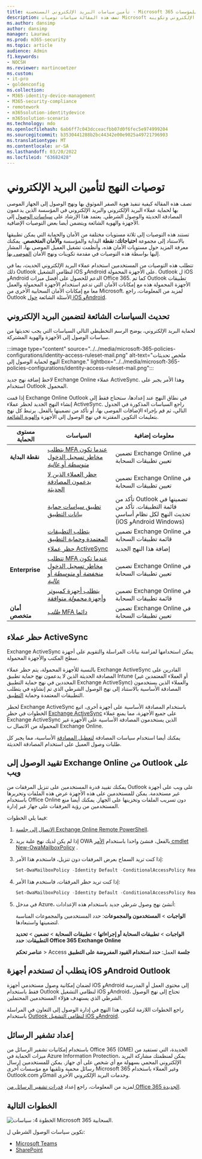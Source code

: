 ```yaml
---
title: تأمين سياسات البريد الإلكتروني المستحسنة - Microsoft 365 للمؤسسات | Microsoft Docs
description: تصف هذه المقالة سياسات توصيات Microsoft حول كيفية تطبيق سياسات البريد الإلكتروني وتكوينه.
ms.author: dansimp
author: dansimp
manager: Laurawi
ms.prod: m365-security
ms.topic: article
audience: Admin
f1.keywords:
- NOCSH
ms.reviewer: martincoetzer
ms.custom:
- it-pro
- goldenconfig
ms.collection:
- M365-identity-device-management
- M365-security-compliance
- remotework
- m365solution-identitydevice
- m365solution-scenario
ms.technology: mdo
ms.openlocfilehash: 6ab6ff7c043dcceacfbb07d0f6fec5e974999204
ms.sourcegitcommit: b3530441288b2bc44342e00e9025a49721796903
ms.translationtype: MT
ms.contentlocale: ar-SA
ms.lasthandoff: 03/20/2022
ms.locfileid: "63682428"
---
```

# <a name="policy-recommendations-for-securing-email"></a>توصيات النهج لتأمين البريد الإلكتروني

تصف هذه المقالة كيفية تنفيذ هوية الصفر الموثوق بها ونهج الوصول إلى الجهاز الموصى بها لحماية عملاء البريد الإلكتروني والبريد الإلكتروني في المؤسسة الذين يدعمون المصادقة الحديثة والوصول الشرطي. يعتمد هذا الإرشاد على [سياسات الوصول](identity-access-policies.md) إلى الأجهزة والهوية الشائعة ويتضمن أيضا بعض التوصيات الإضافية.

تستند هذه التوصيات إلى ثلاثة مستويات مختلفة من الأمان والحماية التي يمكن تطبيقها بالاستناد إلى مجموعة **احتياجاتك: نقطة** البداية والمؤسسة **والأمان المتخصص**.  يمكنك معرفة المزيد حول مستويات الأمان هذه، وأنظمت تشغيل العميل الموصى بها، المشار إليها بواسطة هذه التوصيات في مقدمة تكوينات ونهج الأمان [الموصى بها](microsoft-365-policies-configurations.md).

تتطلب هذه التوصيات من المستخدمين استخدام عملاء البريد الإلكتروني الحديث، بما في ذلك Outlook لنظامي التشغيل iOS وAndroid على الأجهزة المحمولة. Outlook ل iOS وAndroid الدعم للحصول على أفضل ميزات Office 365. كما تم Outlook تطبيقات الأجهزة المحمولة هذه مع إمكانات الأمان التي تدعم استخدام الأجهزة المحمولة والعمل معا مع إمكانات الأمان السحابية الأخرى من Microsoft. لمزيد من المعلومات، راجع Outlook الأسئلة الشائعة [حول iOS وAndroid](/exchange/clients-and-mobile-in-exchange-online/outlook-for-ios-and-android/outlook-for-ios-and-android-faq).

## <a name="update-common-policies-to-include-email"></a>تحديث السياسات الشائعة لتضمين البريد الإلكتروني

لحماية البريد الإلكتروني، يوضح الرسم التخطيطي التالي السياسات التي يجب تحديثها من سياسات الوصول إلى الأجهزة والهوية المشتركة.

:::image type="content" source="../../media/microsoft-365-policies-configurations/identity-access-ruleset-mail.png" alt-text="ملخص تحديثات النهج لحماية الوصول إلى Exchange." lightbox="../../media/microsoft-365-policies-configurations/identity-access-ruleset-mail.png":::

لاحظ إضافة نهج جديد Exchange Online عملاء ActiveSync. وهذا الأمر يجبر على استخدام Outlook المحمول.

إذا قمت Exchange Online Outlook في نطاق النهج عند إعدادها، ستحتاج فقط إلى إنشاء النهج الجديد لحظر عملاء ActiveSync. راجع السياسات المذكورة في الجدول التالي، ثم قم بإجراء الإضافات الموصى بها، أو تأكد من تضمينها بالفعل. يرتبط كل نهج بتعليمات التكوين المقترنة في نهج الوصول إلى الأجهزة [والهوية الشائعة](identity-access-policies.md).

|مستوى الحماية|السياسات|معلومات إضافية|
|---|---|---|
|**نقطة البداية**|[يتطلب MFA عندما تكون مخاطر تسجيل الدخول *متوسطة* أو *عالية*](identity-access-policies.md#require-mfa-based-on-sign-in-risk)|تضمين Exchange Online في تعيين تطبيقات السحابة|
||[حظر العملاء الذين لا يدعمون المصادقة الحديثة](identity-access-policies.md#block-clients-that-dont-support-multi-factor)|تضمين Exchange Online في تعيين تطبيقات السحابة|
||[تطبيق سياسات حماية بيانات التطبيق](identity-access-policies.md#apply-app-data-protection-policies)|تأكد من Outlook تضمينها في قائمة التطبيقات. تأكد من تحديث النهج لكل نظام أساسي (iOS وAndroid Windows)|
||[يتطلب التطبيقات المعتمدة وحماية التطبيق](identity-access-policies.md#require-approved-apps-and-app-protection)|تضمين Exchange Online في قائمة تطبيقات السحابة|
||[حظر عملاء ActiveSync](#block-activesync-clients)|إضافة هذا النهج الجديد|
|**Enterprise**|[تتطلب MFA عندما تكون مخاطر تسجيل الدخول *منخفضة* أو *متوسطة* أو *عالية*](identity-access-policies.md#require-mfa-based-on-sign-in-risk)|تضمين Exchange Online في تعيين تطبيقات السحابة|
||[يتطلب أجهزة كمبيوتر وأجهزة *محمولة* متوافقة](identity-access-policies.md#require-compliant-pcs-and-mobile-devices)|تضمين Exchange Online في قائمة تطبيقات السحابة|
|**أمان متخصص**|[*طلب* MFA دائما](identity-access-policies.md#require-mfa-based-on-sign-in-risk)|تضمين Exchange Online في تعيين تطبيقات السحابة|

## <a name="block-activesync-clients"></a>حظر عملاء ActiveSync

Exchange ActiveSync يمكن استخدامها لمزامنة بيانات المراسلة والتقويم على أجهزة سطح المكتب والأجهزة المحمولة.

بالنسبة للأجهزة المحمولة، يتم حظر عملاء Exchange ActiveSync القادرين على المصادقة الحديثة الذين لا يدعمون نهج حماية تطبيق Intune (أو العملاء المعتمدين غير المحددين في نهج حماية التطبيق Exchange ActiveSync) والعملاء الذين يستخدمون المصادقة الأساسية بالاستناد إلى نهج الوصول الشرطي الذي تم إنشاؤه في يتطلب التطبيقات المعتمدة وحماية [التطبيق](identity-access-policies.md#require-approved-apps-and-app-protection).

لحظر Exchange ActiveSync باستخدام المصادقة الأساسية على أجهزة أخرى، اتبع الخطوات في حظر [Exchange ActiveSync](/azure/active-directory/conditional-access/howto-policy-approved-app-or-app-protection#block-exchange-activesync-on-all-devices) على جميع الأجهزة، مما يمنع عملاء Exchange ActiveSync الذين يستخدمون المصادقة الأساسية على الأجهزة غير المحمولة من الاتصال ب Exchange Online.

يمكنك أيضا استخدام سياسات المصادقة [لتعطيل المصادقة](/exchange/clients-and-mobile-in-exchange-online/disable-basic-authentication-in-exchange-online) الأساسية، مما يجبر كل طلبات وصول العميل على استخدام المصادقة الحديثة.

## <a name="limit-access-to-exchange-online-from-outlook-on-the-web"></a>تقييد الوصول إلى Exchange Online من Outlook على ويب

يمكنك تقييد قدرة المستخدمين على تنزيل المرفقات من Outlook على ويب على أجهزة غير مستخدمة. يمكن للمستخدمين على هذه الأجهزة عرض هذه الملفات وتحريرها باستخدام Office Online دون تسريب الملفات وتخزينها على الجهاز. يمكنك أيضا منع المستخدمين من رؤية المرفقات على جهاز غير إدارة.

فيما يلي الخطوات:

1. [الاتصال إلى جلسة Exchange Online Remote PowerShell](/powershell/exchange/exchange-online/connect-to-exchange-online-powershell/connect-to-exchange-online-powershell).
2. إذا لم يكن لديك نهج علبة بريد OWA بالفعل، فنشئ واحدا باستخدام [الأمر cmdlet New-OwaMailboxPolicy](/powershell/module/exchange/new-owamailboxpolicy) .
3. إذا كنت تريد السماح بعرض المرفقات دون تنزيل، فاستخدم هذا الأمر:

   ```powershell
   Set-OwaMailboxPolicy -Identity Default -ConditionalAccessPolicy ReadOnly
   ```

4. إذا كنت تريد حظر المرفقات، فاستخدم هذا الأمر:

   ```powershell
   Set-OwaMailboxPolicy -Identity Default -ConditionalAccessPolicy ReadOnlyPlusAttachmentsBlocked
   ```

5. في مدخل Azure، أنشئ نهج وصول شرطي جديد باستخدام هذه الإعدادات:

   **الواجبات** \> **المستخدمون والمجموعات**: حدد المستخدمين والمجموعات المناسبة لتضمينها واستبعادها.

   **الواجبات** \> **تطبيقات السحابة أو إجراءاتها** \> **تطبيقات السحابة** \> **تضمين** \> **تحديد التطبيقات**: **حدد Office 365 Exchange Online**

   **عناصر تحكم** \> Access **جلسة** العمل: **حدد استخدام القيود المفروضة على التطبيق**

## <a name="require-that-ios-and-android-devices-must-use-outlook"></a>يتطلب أن تستخدم أجهزة iOS وAndroid Outlook

لضمان إمكانية وصول مستخدمي أجهزة iOS وAndroid إلى محتوى العمل أو المدرسة فقط باستخدام Outlook لنظامي التشغيل iOS وAndroid، تحتاج إلى نهج الوصول الشرطي الذي يستهدف هؤلاء المستخدمين المحتملين.

راجع الخطوات اللازمة لتكوين هذا النهج في إدارة الوصول إلى التعاون في المراسلة باستخدام [Outlook لنظامي التشغيل iOS وAndroid](/mem/intune/apps/app-configuration-policies-outlook#apply-conditional-access).

## <a name="set-up-message-encryption"></a>إعداد تشفير الرسائل

باستخدام إمكانيات تشفير الرسائل من Office 365 (OME) الجديدة، التي تستفيد من ميزات الحماية في Azure Information Protection، يمكن لمنظمتك مشاركة البريد الإلكتروني المحمي بسهولة مع أي شخص على أي جهاز. يمكن للمستخدمين إرسال رسائل محمية وتلقيها مع مؤسسات أخرى Microsoft 365 وغير العملاء باستخدام Outlook.com وGmail وخدمات البريد الإلكتروني الأخرى.

لمزيد من المعلومات، راجع إعداد [قدرات تشفير الرسائل من Office 365 الجديدة](../../compliance/set-up-new-message-encryption-capabilities.md).

## <a name="next-steps"></a>الخطوات التالية

![الخطوة 4: سياسات Microsoft 365 السحابية.](../../media/microsoft-365-policies-configurations/identity-device-access-steps-next-step-4.png)

تكوين سياسات الوصول الشرطي ل:

- [Microsoft Teams](teams-access-policies.md)
- [SharePoint](sharepoint-file-access-policies.md)
